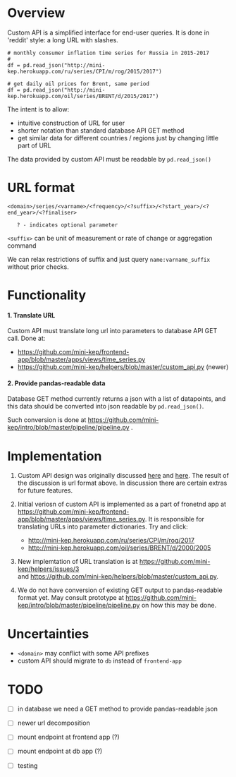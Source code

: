 Overview
========

Custom API is a simplified interface for end-user queries. It is done in 'reddit' style: a long URL with slashes.

```
# monthly consumer inflation time series for Russia in 2015-2017
# 
df = pd.read_json("http://mini-kep.herokuapp.com/ru/series/CPI/m/rog/2015/2017")

# get daily oil prices for Brent, same period
df = pd.read_json("http://mini-kep.herokuapp.com/oil/series/BRENT/d/2015/2017") 

```

The intent is to allow:
- intuitive construction of URL for user
- shorter notation than standard database API GET method 
- get similar data for different countries / regions just by changing little part of URL

The data provided by custom API must be readable by ```pd.read_json()```


URL format
==========

```
<domain>/series/<varname>/<frequency>/<?suffix>/<?start_year>/<?end_year>/<?finaliser>

   ? - indicates optional parameter
```

```<suffix>``` can be unit of measurement or rate of change or aggregation command

We can relax restrictions of suffix and just query ```name:varname_suffix``` without prior checks.

Functionality
=============

#### 1. Translate URL

Custom API must translate long url into parameters to database API GET call. Done at:
   - <https://github.com/mini-kep/frontend-app/blob/master/apps/views/time_series.py>
   - <https://github.com/mini-kep/helpers/blob/master/custom_api.py> (newer)

#### 2. Provide pandas-readable data

Database GET method currently returns a json with a list of datapoints, and this data should be converted
into json readable by ```pd.read_json()```.

Such conversion is done at <https://github.com/mini-kep/intro/blob/master/pipeline/pipeline.py> .



Implementation 
===============

1. Custom API design was originally discussed [here](https://github.com/mini-kep/frontend-app/issues/8) and [here](https://github.com/mini-kep/intro/issues/12).
   The result of the discussion is url format above. In discussion there are certain extras for future features.

2. Initial veriosn of custom API is implemented as a part of fronetnd app at <https://github.com/mini-kep/frontend-app/blob/master/apps/views/time_series.py>. It is responsible for translating URLs into parameter dictionaries. Try and click: 
   - <http://mini-kep.herokuapp.com/ru/series/CPI/m/rog/2017>
   - <http://mini-kep.herokuapp.com/oil/series/BRENT/d/2000/2005>
 
3. New implemtation of URL translation is at <https://github.com/mini-kep/helpers/issues/3>  
   and <https://github.com/mini-kep/helpers/blob/master/custom_api.py>.
   
4. We do not have conversion of existing GET output to pandas-readable format yet. May consult prototype at 
   <https://github.com/mini-kep/intro/blob/master/pipeline/pipeline.py> on how this may be done.
   
   
Uncertainties 
=============

- ```<domain>``` may conflict with some API prefixes
- custom API should migrate to ```db``` instead of ```frontend-app```   


TODO
====

- [ ] in database we need a GET method to provide pandas-readable json
- [ ] newer url decomposition
- [ ] mount endpoint at frontend app (?)
- [ ] mount endpoint at db app (?)
- [ ] testing


